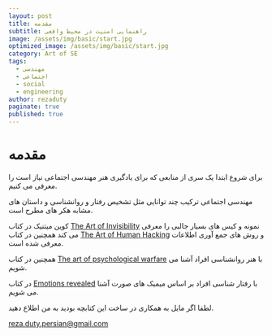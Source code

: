```yaml
---
layout: post
title: مقدمه
subtitle: راهنمایی امنیت در محیط واقعی
image: /assets/img/basic/start.jpg
optimized_image: /assets/img/basic/start.jpg
category: Art of SE
tags:
  - مهندسی
  - اجتماعی
  - social
  - engineering
author: rezaduty
paginate: true
published: true
---
```


# مقدمه

برای شروع ابتدا یک سری از منابعی که برای یادگیری هنر مهندسی اجتماعی نیاز است را معرفی می کنیم.

مهندسی اجتماعی ترکیب چند توانایی مثل تشخیص رفتار و روانشناسی و داستان های مشابه هکر های مطرح است.

کوین میتنیک در کتاب [The Art of Invisibility](http://rdbook.ir/1398/12/26/%DA%A9%D8%AA%D8%A7%D8%A8-The-Art-of-Invisibility) نمونه و کیس های بسیار جالبی را معرفی می کند همچنین در کتاب  [The Art of Human Hacking](http://rdbook.ir/1399/01/03/%DA%A9%D8%AA%D8%A7%D8%A8-Social-Engineering-The-Art-of-Human-Hacking) و روش های جمع آوری اطلاعات معرفی شده است.

همچنین در کتاب [The art of psychological warfare](http://rdbook.ir/1399/01/03/%DA%A9%D8%AA%D8%A7%D8%A8-The-Art-Of-Psychological-Warfare) با هنر روانشناسی افراد آشنا می شویم.

در کتاب [Emotions revealed](http://rdbook.ir/1398/12/26/%DA%A9%D8%AA%D8%A7%D8%A8-Emotions-Revealed) با رفتار شناسی افراد بر اساس میمیک های صورت آشنا می شویم.

لطفا اگر مایل به همکاری در ساخت این کتابچه بودید به من اطلاع دهید.

reza.duty.persian@gmail.com
